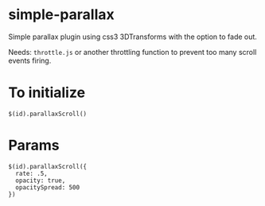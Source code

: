 simple-parallax
===============

Simple parallax plugin using css3 3DTransforms with the option to fade out.

Needs: `throttle.js` or another throttling function to prevent too many scroll events firing.

# To initialize

`$(id).parallaxScroll()`

# Params

```
$(id).parallaxScroll({
  rate: .5,
  opacity: true,
  opacitySpread: 500
})
```